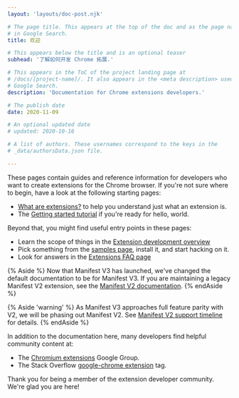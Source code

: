 ```yaml
---
layout: 'layouts/doc-post.njk'

# The page title. This appears at the top of the doc and as the page name
# in Google Search.
title: 欢迎

# This appears below the title and is an optional teaser
subhead: '了解如何开发 Chrome 拓展.'

# This appears in the ToC of the project landing page at
# /docs/[project-name]/. It also appears in the <meta description> used in 
# Google Search.
description: 'Documentation for Chrome extensions developers.'

# The publish date
date: 2020-11-09

# An optional updated date
# updated: 2020-10-16

# A list of authors. These usernames correspond to the keys in the
# _data/authorsData.json file.

---
```


These pages contain guides and reference information for developers who want to
create extensions for the Chrome browser. If you're not sure where to begin,
have a look at the following starting pages:

* [What are extensions?](/docs/extensions/mv3/overview/) to help you understand just what an extension is.
* The [Getting started tutorial](/docs/extensions/mv3/getstarted/) if you're ready for hello, world.

Beyond that, you might find useful entry points in these pages:

* Learn the scope of things in the [Extension development overview](/docs/extensions/mv3/devguide/)
* Pick something from the [samples page](https://github.com/GoogleChrome/chrome-extensions-samples), install it, and start hacking on it.
* Look for answers in the [Extensions FAQ page](/docs/extensions/mv3/faq/)

{% Aside %}
Now that Manifest V3 has launched, we've changed the default documentation to
be for Manifest V3. If you are maintaining a legacy Manifest V2 extension, see the [Manifest V2
documentation](/docs/extensions/mv2).
{% endAside %}

{% Aside 'warning' %}
As Manifest V3 approaches full feature parity with V2, we will be phasing out
Manifest V2. See [Manifest V2 support timeline](/docs/extensions/mv3/mv2-sunset) for details.
{% endAside %}

In addition to the documentation here, many developers find helpful community content at:

* The [Chromium extensions](https://groups.google.com/a/chromium.org/g/chromium-extensions) Google Group.
* The Stack Overflow [google-chrome extension](https://stackoverflow.com/tags/google-chrome-extension/info) tag.

Thank you for being a member of the extension developer community. We're glad you are here!
